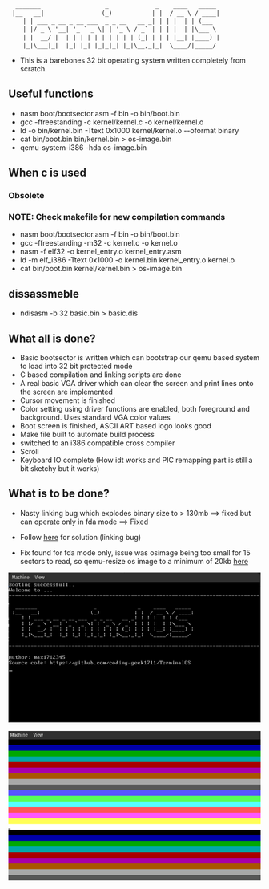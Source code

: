 ```
  _______                  _             _    ____   _____ 
 |__   __|                (_)           | |  / __ \ / ____|
    | | ___ _ __ _ __ ___  _ _ __   __ _| | | |  | | (___  
    | |/ _ \ '__| '_ ` _ \| | '_ \ / _` | | | |  | |\___ \ 
    | |  __/ |  | | | | | | | | | | (_| | | | |__| |____) |
    |_|\___|_|  |_| |_| |_|_|_| |_|\__,_|_|  \____/|_____/

```
- This is a barebones 32 bit operating system written completely from scratch.



## Useful functions

- nasm boot/bootsector.asm -f bin -o bin/boot.bin
- gcc -ffreestanding -c kernel/kernel.c -o kernel/kernel.o
- ld -o bin/kernel.bin -Ttext 0x1000 kernel/kernel.o --oformat binary
- cat bin/boot.bin bin/kernel.bin > os-image.bin
- qemu-system-i386 -hda os-image.bin

## When c is used

### Obsolete
### NOTE: Check makefile for new compilation commands

- nasm boot/bootsector.asm -f bin -o bin/boot.bin
- gcc -ffreestanding  -m32 -c kernel.c -o kernel.o
- nasm  -f elf32 -o kernel_entry.o kernel_entry.asm 
- ld -m elf_i386 -Ttext 0x1000 -o kernel.bin kernel_entry.o kernel.o
- cat bin/boot.bin kernel/kernel.bin > os-image.bin

## dissassmeble
- ndisasm -b 32 basic.bin > basic.dis


## What all is done?
- Basic bootsector is written which can bootstrap our qemu based system to load into 32 bit protected mode
- C based compilation and linking scripts are done
- A real basic VGA driver which can clear the screen and print lines onto the screen are implemented
- Cursor movement is finished
- Color setting using driver functions are enabled, both foreground and background. Uses standard VGA color values
- Boot screen is finished, ASCII ART based logo looks good
- Make file built to automate build process
- switched to an i386 compatible cross compiler
- Scroll
- Keyboard IO complete
  (How idt works and PIC remapping part is still a bit sketchy but it works)

## What is to be done?
- Nasty linking bug which explodes binary size to > 130mb ==> fixed but can operate only in fda mode  ==> Fixed
- Follow [here](https://github.com/cfenollosa/os-tutorial/blob/master/13-kernel-barebones/Makefile) for solution    (linking bug)

- Fix found for fda mode only, issue was osimage being too small for 15 sectors to read, so qemu-resize os image to a minimum of 20kb
[here](https://stackoverflow.com/a/58679202)

![Boot screen](assets/bootscreen.png) 

![Color screen](assets/color_Test.png)
